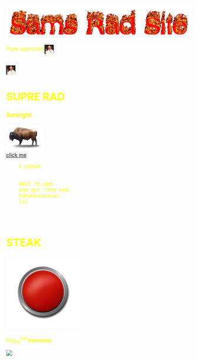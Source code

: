 <html>
  <style>
    body{background-image: url('download (38).jpg');}
    div{background-image: url('images (9).jpg');}
    h1   {color: yellow;}
    h3   {color: yellow;}
    p   {color: yellow;}
    </style>
<body>
  <img src="cooltext395686049788005.gif" class="center">
  <p>Pope approved <img src="560559f39dd7cc18008bd064.jpg" width="25" height="25" style="vertical-align:middle">
  </p>
  <br>
  <img src="560559f39dd7cc18008bd064.jpg" width="25" height="25">
  <br>
<h1>SUPRE RAD</h1>
  <h3>Amiright</h3>
  <img src="bison-transparent-background.png" width="100">
   <br>
  <a href="https://www.youtube.com/watch?v=xjS6Z8kztq8">click me</a>
  <pre style="color:yellow;">
    A poewm
    <br> 
    QWit th gob
    and get rthe nob
    hahahasasasas
    lal
    </pre>
  <br>
  <h1>STEAK</h1>
  <a href="https://samcadman.github.io/download%20(37).jpg">
  <img alt="STEAK" src="61QKhYL+eCL.png" width="200" height="200"></a>
  <br>
  <p>Hey<sub>lol</sub><sup>hah</sup><b>mememe</b></p>
  <img src="gnomed-gnome.gif" width="150">
</body>
</html>
